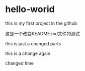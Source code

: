 # hello-worid
this is my first project in the github

这是一个改变README.md文件的测试

this is just a changed parts

this is a change again

changed time
